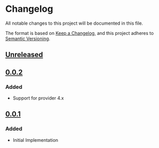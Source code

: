 # Changelog

All notable changes to this project will be documented in this file.

The format is based on [Keep a Changelog](https://keepachangelog.com/en/1.0.0/),
and this project adheres to [Semantic Versioning](https://semver.org/spec/v2.0.0.html).

## [Unreleased]

## [0.0.2]

### Added

- Support for provider 4.x

## [0.0.1]

### Added

- Initial Implementation

<!-- markdown-link-check-disable -->

[unreleased]: https://github.com/mineiros-io/terraform-google-compute-address/compare/v0.0.2...HEAD
[0.0.2]: https://github.com/mineiros-io/terraform-google-compute-address/compare/v0.0.1...v0.0.2
[0.0.1]: https://github.com/mineiros-io/terraform-google-compute-address/releases/tag/v0.0.1

<!-- markdown-link-check-disabled -->

